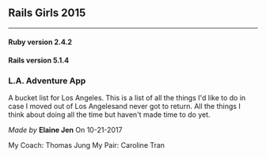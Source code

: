 ## Rails Girls 2015

---

#### Ruby version 2.4.2
#### Rails version 5.1.4

### L.A. Adventure App

A bucket list for Los Angeles. This is a list of all the things I'd like to do in case I moved out of Los Angelesand never got to return. All the things I think about doing all the time but haven't made time to do yet.

*Made by* **Elaine Jen**
On 10-21-2017

My Coach: Thomas Jung
My Pair: Caroline Tran
